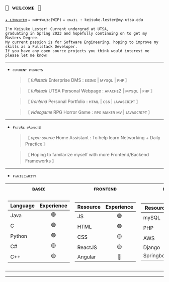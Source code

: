 ## `🌸 ᴡᴇʟᴄᴏᴍᴇ 🌸`
[`✦ ʟɪɴᴋᴇᴅɪɴ`](https://www.linkedin.com/in/keisuke-lester-4326851b6/) `✦ ᴘᴏʀᴛғᴏʟɪᴏ(WIP)` `✦ ᴇᴍᴀɪʟ : keisuke.lester@my.utsa.edu`

    I'm Keisuke Lester! Current undergrad at UTSA, 
    graduating in Spring 2023 and hopefully continuing on to get my Masters Degree. 
    My current passion is for Software Engineering, hoping to improve my skills as a Fullstack Developer. 
    If you have any open source projects you think would interest me please let me know!
------
- `ᴄᴜʀʀᴇɴᴛ ᴘʀᴏᴊᴇᴄᴛs`
  
  >〘 𝑓𝑢𝑙𝑙𝑠𝑡𝑎𝑐𝑘 Enterprise DMS : ᴇɢɪɴx | ᴍʏsᴏ̨ʟ | ᴘʜᴘ 〙
  
  >〘 𝑓𝑢𝑙𝑙𝑠𝑡𝑎𝑐𝑘 UTSA Personal Webpage : ᴀᴘᴀᴄʜᴇ2 | ᴍʏsᴏ̨ʟ | ᴘʜᴘ 〙
  
  >〘 𝑓𝑟𝑜𝑛𝑡𝑒𝑛𝑑 Personal Portfolio : ʜᴛᴍʟ | ᴄss | ᴊᴀᴠᴀsᴄʀɪᴘᴛ 〙
  
  >〘 𝑣𝑖𝑑𝑒𝑜𝑔𝑎𝑚𝑒 RPG Horror Game : ʀᴘɢ ᴍᴀᴋᴇʀ ᴍᴠ | ᴊᴀᴠᴀsᴄʀɪᴘᴛ 〙
------
- `ғᴜᴛᴜʀᴇ ᴘʀᴏᴊᴇᴄᴛs`

  >〘 𝑜𝑝𝑒𝑛 𝑠𝑜𝑢𝑟𝑐𝑒 Home Assistant : To help learn Networking + Daily Practice 〙
  
  >〘 Hoping to familarize myself with more Frontend/Backend Frameworks 〙
------
- `ғᴀᴍɪʟɪᴀʀɪᴛʏ`

<table>
<tr><th>ʙᴀsɪᴄ</th><th>ғʀᴏɴᴛᴇɴᴅ</th><th>ʙᴀᴄᴋᴇɴᴅ</th><th>sᴏғᴛᴡᴀʀᴇ</th></tr>
<tr><td>
    
|Language|Experience| 
|---     |:---:     |
|Java    |       🟢|
|C       |       🟢|
|Python  |       🟢|
|C#      |       🟡|
|C++     |       🟡|
    
</td><td>
    
|Resource|Experience| 
|---     |:---:     |
|JS      |       🟢|
|HTML    |       🟢|
|CSS     |       🟡|
|ReactJS |       🟡|
|Angular |       🔴|
    
</td><td>
    
|Resource|Experience| 
|---     |:---:     |
|mySQL   |       🟢|
|PHP     |       🟡|
|AWS     |       🟡|
|Django  |       🔴|
|Springboot |    🔴|
    
</td><td>
    
|Software|Experience| 
|---     |:---:     |
|MS Apps |       🟢|
|Unity   |       🟢|
|Eclipse |       🟢|
|RPG Maker|      🟡|
|Git/Github|     🟡|

</td></tr></table>

------
